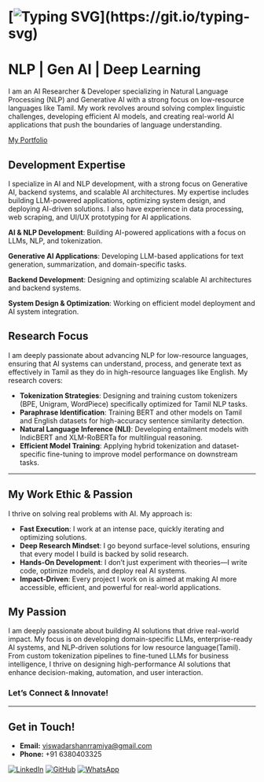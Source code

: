 # [![Typing SVG](https://readme-typing-svg.demolab.com/?lines=👋+Hey+there+,+I'm+Viswadarshan!)](https://git.io/typing-svg)

# NLP | Gen AI | Deep Learning
<!--
Passionate about designing impactful solutions that seamlessly integrate advanced technology in Generative and Agentic AI with practical applications, encompassing the entire development lifecycle.

Check out [My Portfolio](https://viswadarshan-024.github.io/portfolio/)

My work includes contributing to academic journals and advancing Tamil Language Processing using Generative AI. I focus on exploring and implementing advanced NLP techniques tailored to Indic Languages, in paraphrase detection and paraphrase generation. Improving state-of-the-art models to align with the nuances of Tamil’s rich morphological structure and linguistic diversity.

I am dedicated to optimizing the NLP pipeline—from preprocessing and feature engineering to solving classification and regression tasks. By leveraging the latest methodologies and integrating language-specific adjustments, I aim to create robust and efficient NLP solutions that enhance the understanding and processing of Indic text data.

---

 -->





I am an AI Researcher & Developer specializing in Natural Language Processing (NLP) and Generative AI with a strong focus on low-resource languages like Tamil. My work revolves around solving complex linguistic challenges, developing efficient AI models, and creating real-world AI applications that push the boundaries of language understanding.

[My Portfolio](https://viswadarshan.netlify.app/)

## Development Expertise

I specialize in AI and NLP development, with a strong focus on Generative AI, backend systems, and scalable AI architectures. My expertise includes building LLM-powered applications, optimizing system design, and deploying AI-driven solutions. I also have experience in data processing, web scraping, and UI/UX prototyping for AI applications.

**AI & NLP Development**: Building AI-powered applications with a focus on LLMs, NLP, and tokenization.

**Generative AI Applications**: Developing LLM-based applications for text generation, summarization, and domain-specific tasks.

**Backend Development**: Designing and optimizing scalable AI architectures and backend systems.

**System Design & Optimization**: Working on efficient model deployment and AI system integration.

## Research Focus

I am deeply passionate about advancing NLP for low-resource languages, ensuring that AI systems can understand, process, and generate text as effectively in Tamil as they do in high-resource languages like English. My research covers:

- **Tokenization Strategies**: Designing and training custom tokenizers (BPE, Unigram, WordPiece) specifically optimized for Tamil NLP tasks.
- **Paraphrase Identification**: Training BERT and other models on Tamil and English datasets for high-accuracy sentence similarity detection.
- **Natural Language Inference (NLI)**: Developing entailment models with IndicBERT and XLM-RoBERTa for multilingual reasoning.
- **Efficient Model Training**: Applying hybrid tokenization and dataset-specific fine-tuning to improve model performance on downstream tasks.

---

## My Work Ethic & Passion

I thrive on solving real problems with AI. My approach is:

- **Fast Execution**: I work at an intense pace, quickly iterating and optimizing solutions.
- **Deep Research Mindset**: I go beyond surface-level solutions, ensuring that every model I build is backed by solid research.
- **Hands-On Development**: I don’t just experiment with theories—I write code, optimize models, and deploy real AI systems.
- **Impact-Driven**: Every project I work on is aimed at making AI more accessible, efficient, and powerful for real-world applications.

## My Passion

I am deeply passionate about building AI solutions that drive real-world impact. My focus is on developing domain-specific LLMs, enterprise-ready AI systems, and NLP-driven solutions for low resource language(Tamil). From custom tokenization pipelines to fine-tuned LLMs for business intelligence, I thrive on designing high-performance AI solutions that enhance decision-making, automation, and user interaction.


### Let’s Connect & Innovate!

---

## Get in Touch!

- **Email:** [viswadarshanrramiya@gmail.com](mailto:viswadarshanrramiya@gmail.com)
- **Phone:** +91 6380403325

[![LinkedIn](https://img.shields.io/badge/LinkedIn-0A66C2?style=for-the-badge&logo=linkedin&logoColor=white)](https://www.linkedin.com/in/viswadarshan-r-r-68b8b124b/)
[![GitHub](https://img.shields.io/badge/GitHub-181717?style=for-the-badge&logo=github&logoColor=white)](https://github.com/viswadarshan-024)
[![WhatsApp](https://img.shields.io/badge/WhatsApp-25D366?style=for-the-badge&logo=whatsapp&logoColor=white)](https://wa.me/916380403325)
